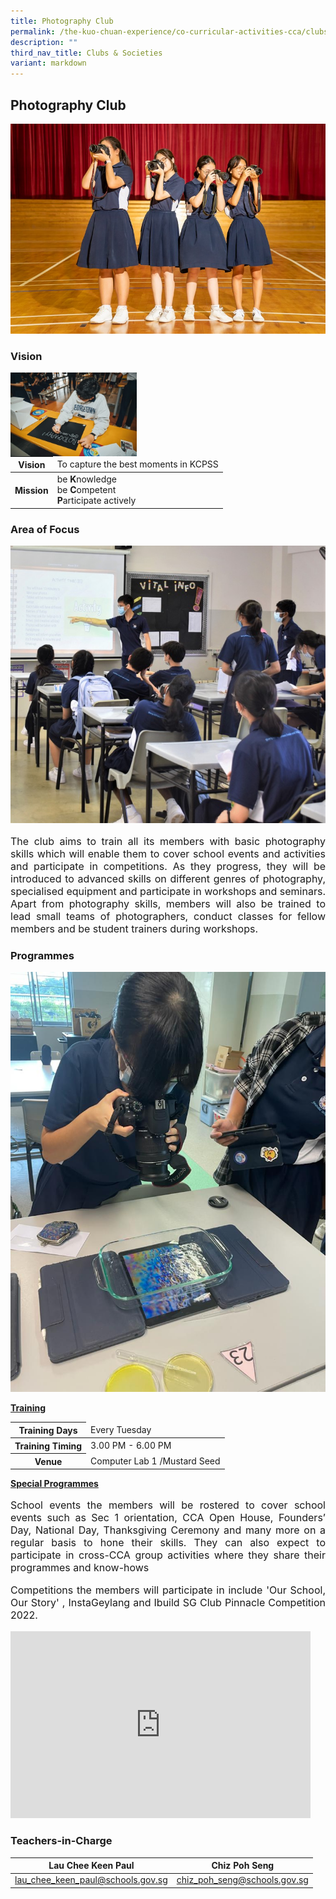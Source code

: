 ```yaml
---
title: Photography Club
permalink: /the-kuo-chuan-experience/co-curricular-activities-cca/clubs-n-societies/photography-club/
description: ""
third_nav_title: Clubs & Societies
variant: markdown
---
```

## Photography Club

![](/images/The%20Kuo%20Chuan%20Experience/CCA/Photography/Main_Prog___Banner.jpg)


### Vision

<img align="left" style="width:40%;margin-right:15px;" src="/images/The%20Kuo%20Chuan%20Experience/CCA/Photography/Vision.jpg">

<table>
<thead>
  <tr>
    <th>Vision</th>
    <td>To capture the best moments in KCPSS</td>
  </tr>
</thead>
<tbody>
  <tr>
    <th>Mission</th>
		<td>be <b>K</b>nowledge<br>be <b>C</b>ompetent<br><b>P</b>articipate actively</td>
  </tr>
</tbody>
</table>



### Area of Focus

![](/images/The%20Kuo%20Chuan%20Experience/CCA/Photography/Area_of_Focus.jpg)

<p style="text-align: justify;font-size:16px;">The club aims to train all its members with basic photography skills which will enable them to cover school events and activities and participate in competitions. As they progress, they will be introduced to advanced skills on different genres of photography, specialised equipment and participate in workshops and seminars. Apart from photography skills, members will also be trained to lead small teams of photographers, conduct classes for fellow members and be student trainers during workshops.</p>

### Programmes

![](/images/The%20Kuo%20Chuan%20Experience/CCA/Photography/Programmes.jpeg)

**<u>Training</u>**

<table>
<thead>
  <tr>
    <th>Training Days</th>
    <td>Every Tuesday</td>
  </tr>
</thead>
<tbody>
  <tr>
    <th>Training Timing</th>
    <td>3.00 PM - 6.00 PM</td>
  </tr>
  <tr>
    <th>Venue</th>
    <td>Computer Lab 1 /Mustard Seed </td>
  </tr>
</tbody>
</table>

**<u>Special Programmes</u>**

<p style="text-align: justify;font-size:16px;">School events the members will be rostered to cover school events such as Sec 1 orientation, CCA Open House, Founders’ Day, National Day, Thanksgiving Ceremony and many more on a regular basis to hone their skills. They can also expect to participate in cross-CCA group activities where they share their programmes and know-hows </p> 
  
<p style="text-align: justify;font-size:16px;">Competitions the members will participate in include 'Our School, Our Story' , InstaGeylang and Ibuild SG Club Pinnacle Competition 2022.</p>

<iframe allowfullscreen="true" height="299" width="480" frameborder="0" src="https://docs.google.com/presentation/d/e/2PACX-1vRLVhXHmpfRhV4aIUt46_0TfT4UbIab3R9yBrKmcVkfYfdHVRk03eWr2qELI89OwDMnVULmkRAbHGyq/embed?start=true&amp;loop=false&amp;delayms=3000"></iframe>

### Teachers-in-Charge



| Lau Chee Keen Paul | Chiz Poh Seng | 
| -------- | -------- | 
|<a href="mailto:lau_chee_keen_paul@schools.gov.sg">lau_chee_keen_paul@schools.gov.sg</a>|<a href="mailto:chiz_poh_seng@schools.gov.sg">chiz_poh_seng@schools.gov.sg</a>